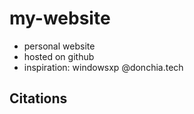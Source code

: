 # my-website
- personal website 
- hosted on github
- inspiration: windowsxp @donchia.tech

## Citations
